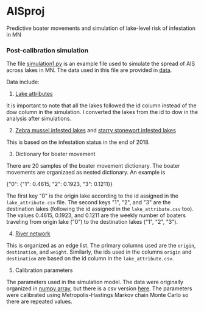 # AISproj
Predictive boater movements and simulation of lake-level risk of infestation in MN

### Post-calibration simulation

The file [simulation1.py](https://github.com/syzoekao/AISproj/blob/master/simulation1.py) is an example file used to simulate the spread of AIS across lakes in MN. The data used in this file are provided in [data](https://github.com/syzoekao/AISproj/tree/master/data). 

Data include: 

1. [Lake attributes](https://github.com/syzoekao/AISproj/blob/master/data/lake_attribute.csv)

It is important to note that all the lakes followed the id column instead of the dow column in the simulation. I converted the lakes from the id to dow in the analysis after simulations. 

2. [Zebra mussel infested lakes](https://github.com/syzoekao/AISproj/blob/master/data/zm_dow.csv) and [starry stonewort infested lakes](https://github.com/syzoekao/AISproj/blob/master/data/ss_dow.csv)

This is based on the infestation status in the end of 2018. 

3. Dictionary for boater movement

There are 20 samples of the boater movement dictionary. The boater movements are organizaed as nested dictionary. An example is 

{"0": {"1": 0.4615, "2": 0.1923, "3": 0.1211}} 

The first key "0" is the origin lake according to the id assigned in the `lake_attribute.csv` file. The second keys "1", "2", and "3" are the destination lakes (following the id assigned in the `lake_attribute.csv` too). The values 0.4615, 0.1923, and 0.1211 are the weekly number of boaters traveling from origin lake ("0") to the destination lakes ("1", "2", "3"). 

4. [River network](https://github.com/syzoekao/AISproj/blob/master/data/river_net_sim.csv)

This is organized as an edge list. The primary columns used are the `origin`, `destination`, and `weight`. Similarly, the ids used in the columns `origin` and `destination` are based on the id column in the `lake_attribute.csv`. 

5. Calibration parameters

The parameters used in the simulation model. The data were originally organized in [numpy array](https://github.com/syzoekao/AISproj/blob/master/data/param_sample.npy), but there is a csv version [here](https://github.com/syzoekao/AISproj/blob/master/data/param_sample.csv). The parameters were calibrated using Metropolis-Hastings Markov chain Monte Carlo so there are repeated values. 





